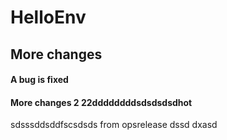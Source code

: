 # HelloEnv
## More changes
#### A bug is fixed



#### More changes 2 22ddddddddsdsdsdsdhot
sdsssddsddfscsdsds
from opsrelease
dssd
dxasd
